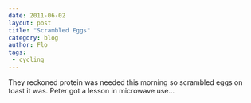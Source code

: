 ```yaml
---
date: 2011-06-02
layout: post
title: "Scrambled Eggs"
category: blog
author: Flo
tags:
 - cycling
---
```


They reckoned protein was needed this morning so scrambled eggs on toast it was. Peter got a lesson in microwave use...
